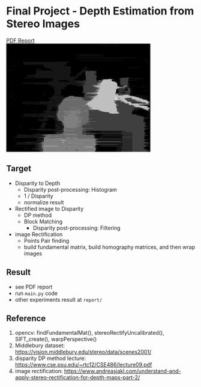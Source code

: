 # Final Project - Depth Estimation from Stereo Images
[PDF Report](report/Final%20Project.pdf)   
![](report/hisgogram_my_disp/after_disp.jpg)

## Target
- Disparity to Depth
  - Disparity post-processing: Histogram
  - 1 / Disparity
  - normalize result
- Rectified image to Disparity
  - DP method
  - Block Matching
    - Disparity post-processing: Filtering
- image Rectification
  - Points Pair finding
  - build fundamental matrix, build homography matrices, and then wrap images

## Result
- see PDF report
- run `main.py` code
- other experiments result at `report/`

## Reference
1. opencv: findFundamentalMat(), stereoRectifyUncalibrated(), SIFT_create(), warpPerspective()
2. Middlebury dataset: https://vision.middlebury.edu/stereo/data/scenes2001/
3. disparity DP method lecture: https://www.cse.psu.edu/~rtc12/CSE486/lecture09.pdf
4. image rectification: https://www.andreasjakl.com/understand-and-apply-stereo-rectification-for-depth-maps-part-2/

